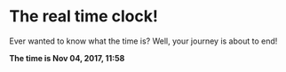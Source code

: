 # The real time clock!

Ever wanted to know what the time is? Well, your journey is about to end!

**The time is Nov 04, 2017, 11:58**